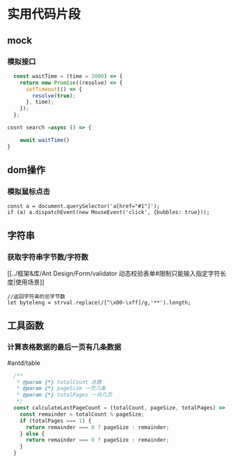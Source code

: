 # 实用代码片段

## mock

### 模拟接口

```javaScript
  const waitTime = (time = 2000) => {
    return new Promise((resolve) => {
      setTimeout(() => {
        resolve(true);
      }, time);
    });
  };

cosnt search =async () => {

    await waitTime()
}

```

## dom操作

### 模拟鼠标点击

```JSX
const a = document.querySelector('a[href="#1"]');
if (a) a.dispatchEvent(new MouseEvent('click', {bubbles: true}));
```

## 字符串

### 获取字符串字节数/字符数

[[../框架&库/Ant Design/Form/validator 动态校验表单#限制只能输入指定字符长度|使用场景]]

```
//返回字符串的总字节数 
let byteleng = strval.replace(/[^\x00-\xff]/g,'**').length;
```


## 工具函数

### 计算表格数据的最后一页有几条数据 
#antd/table 
``` js
  /**
   * @param {*} totalCount 总数
   * @param {*} pageSize 一页几条
   * @param {*} totalPages 一共几页
   */
  const calculateLastPageCount = (totalCount, pageSize, totalPages) => {
    const remainder = totalCount % pageSize;
    if (totalPages === 1) {
      return remainder === 0 ? pageSize : remainder;
    } else {
      return remainder === 0 ? pageSize : remainder;
    }
  }
```